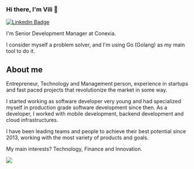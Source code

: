 ### Hi there, I'm Vili 👋
[![Linkedin Badge](https://img.shields.io/badge/-vilineto-blue?style=flat-square&logo=Linkedin&logoColor=white&link=https://www.linkedin.com/in/vilineto/)](https://www.linkedin.com/in/vilineto/)

I'm Senior Development Manager at Conexia.

I consider myself a problem solver, and I'm using Go (Golang) as my main tool to do it.

## About me

Entrepreneur, Technology and Management person, experience in startups and fast paced projects that revolutionize the market in some way.

I started working as software developer very young and had specialized myself in production grade software development since then. As a developer, I worked with mobile development, backend development and cloud infrastructures.

I have been leading teams and people to achieve their best potential since 2013, working with the most variety of products and goals.

My main interests? Technology, Finance and Innovation. 

<img align='left' src="https://github-readme-stats.vercel.app/api/top-langs/?username=vilineto">
